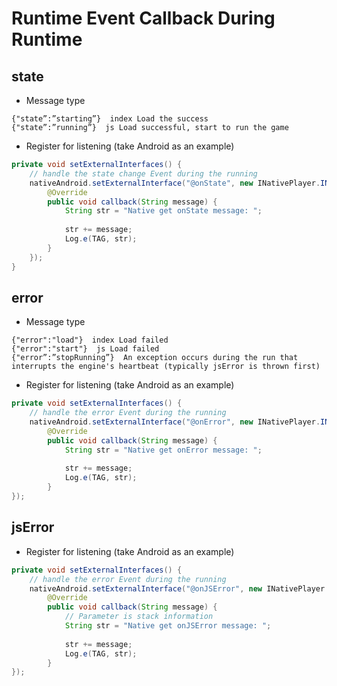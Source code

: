 # Runtime Event Callback During Runtime

## state

- Message type

```
{"state”:”starting”}  index Load the success
{"state”:”running”}  js Load successful, start to run the game
```

- Register for listening (take Android as an example)

```java
private void setExternalInterfaces() {
    // handle the state change Event during the running
    nativeAndroid.setExternalInterface("@onState", new INativePlayer.INativeInterface() {
        @Override
        public void callback(String message) {
            String str = "Native get onState message: ";
    
            str += message;
            Log.e(TAG, str);
        }
    });
}
```

## error

- Message type

```
{"error":"load"}  index Load failed
{"error":"start"}  js Load failed
{"error”:”stopRunning”}  An exception occurs during the run that interrupts the engine's heartbeat (typically jsError is thrown first)
```

- Register for listening (take Android as an example)

```java
private void setExternalInterfaces() {
    // handle the error Event during the running
    nativeAndroid.setExternalInterface("@onError", new INativePlayer.INativeInterface() {
        @Override
        public void callback(String message) {
            String str = "Native get onError message: ";
    
            str += message;
            Log.e(TAG, str);
        }
});
```

## jsError

- Register for listening (take Android as an example)

```java
private void setExternalInterfaces() {
    // handle the error Event during the running
    nativeAndroid.setExternalInterface("@onJSError", new INativePlayer.INativeInterface() {
        @Override
        public void callback(String message) {
            // Parameter is stack information
            String str = "Native get onJSError message: ";
    
            str += message;
            Log.e(TAG, str);
        }
});
```

